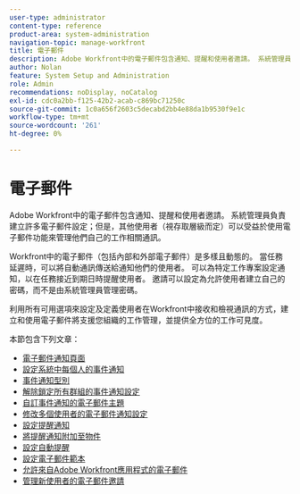 ```yaml
---
user-type: administrator
content-type: reference
product-area: system-administration
navigation-topic: manage-workfront
title: 電子郵件
description: Adobe Workfront中的電子郵件包含通知、提醒和使用者邀請。 系統管理員負責建立許多電子郵件設定；但是，其他使用者（視存取層級而定）可以受益於使用電子郵件功能來管理他們自己的工作相關通訊。
author: Nolan
feature: System Setup and Administration
role: Admin
recommendations: noDisplay, noCatalog
exl-id: cdc0a2bb-f125-42b2-acab-c869bc71250c
source-git-commit: 1c0a656f2603c5decabd2bb4e88da1b9530f9e1c
workflow-type: tm+mt
source-wordcount: '261'
ht-degree: 0%

---
```


# 電子郵件

Adobe Workfront中的電子郵件包含通知、提醒和使用者邀請。 系統管理員負責建立許多電子郵件設定；但是，其他使用者（視存取層級而定）可以受益於使用電子郵件功能來管理他們自己的工作相關通訊。

Workfront中的電子郵件（包括內部和外部電子郵件）是多樣且動態的。 當任務延遲時，可以將自動通訊傳送給通知他們的使用者。 可以為特定工作專案設定通知，以在任務接近到期日時提醒使用者。 邀請可以設定為允許使用者建立自己的密碼，而不是由系統管理員管理密碼。

利用所有可用選項來設定及定義使用者在Workfront中接收和檢視通訊的方式，建立和使用電子郵件將支援您組織的工作管理，並提供全方位的工作可見度。

本節包含下列文章：

* [電子郵件通知頁面](../../../administration-and-setup/manage-workfront/emails/email-notifications-page.md)
* [設定系統中每個人的事件通知](../../../administration-and-setup/manage-workfront/emails/configure-event-notifications-for-everyone-in-the-system.md)
* [事件通知型別](../../../administration-and-setup/manage-workfront/emails/event-notifications-available-in-wf.md)
* [解除鎖定所有群組的事件通知設定](../../../administration-and-setup/manage-workfront/emails/unlock-configuration-of-event-notifications-for-groups.md)
* [自訂事件通知的電子郵件主題](../../../administration-and-setup/manage-workfront/emails/custom-email-subjects-event-notification.md)
* [修改多個使用者的電子郵件通知設定](../../../administration-and-setup/manage-workfront/emails/modify-email-notification-settings-user-profiles.md)
* [設定提醒通知](../../../administration-and-setup/manage-workfront/emails/set-up-reminder-notifications.md)
* [將提醒通知附加至物件](../../../workfront-basics/using-notifications/attach-reminder-notification-object.md)
* [設定自動提醒](../../../administration-and-setup/manage-workfront/emails/setting-up-automatic-reminders.md)
* [設定電子郵件範本](../../../administration-and-setup/manage-workfront/emails/configure-email-templates.md)
* [允許來自Adobe Workfront應用程式的電子郵件](../../../administration-and-setup/manage-workfront/emails/allow-emails-from-wf-app.md)
* [管理新使用者的電子郵件邀請](../../../administration-and-setup/manage-workfront/emails/manage-email-invitations.md)
